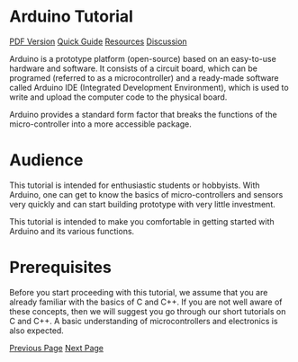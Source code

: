 # Arduino Tutorial
[PDF Version](../arduino/arduino_pdf_version.md)
[Quick Guide](../arduino/arduino_quick_guide.md)
[Resources](../arduino/arduino_useful_resources.md)
[Discussion](../arduino/arduino_discussion.md)

Arduino is a prototype platform (open-source) based on an easy-to-use hardware and software. It consists of a circuit board, which can be programed (referred to as a microcontroller) and a ready-made software called Arduino IDE (Integrated Development Environment), which is used to write and upload the computer code to the physical board.

Arduino provides a standard form factor that breaks the functions of the micro-controller into a more accessible package.

# Audience
This tutorial is intended for enthusiastic students or hobbyists. With Arduino, one can get to know the basics of micro-controllers and sensors very quickly and can start building prototype with very little investment.

This tutorial is intended to make you comfortable in getting started with Arduino and its various functions.

# Prerequisites
Before you start proceeding with this tutorial, we assume that you are already familiar with the basics of C and C++. If you are not well aware of these concepts, then we will suggest you go through our short tutorials on C and C++. A basic understanding of microcontrollers and electronics is also expected.


[Previous Page](../arduino/index.md) [Next Page](../arduino/arduino_overview.md) 
